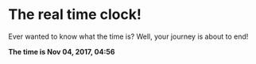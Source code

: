 # The real time clock!

Ever wanted to know what the time is? Well, your journey is about to end!

**The time is Nov 04, 2017, 04:56**